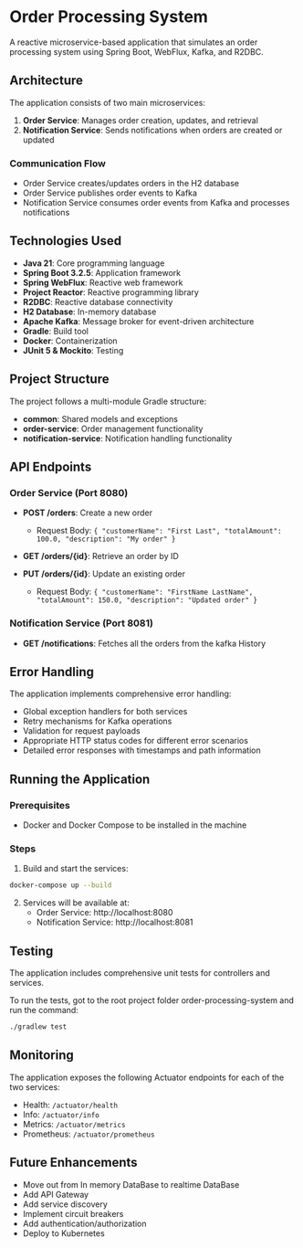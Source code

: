 # Order Processing System

A reactive microservice-based application that simulates an order processing system using Spring Boot, WebFlux, Kafka, and R2DBC.

## Architecture

The application consists of two main microservices:

1. **Order Service**: Manages order creation, updates, and retrieval
2. **Notification Service**: Sends notifications when orders are created or updated

### Communication Flow

- Order Service creates/updates orders in the H2 database
- Order Service publishes order events to Kafka
- Notification Service consumes order events from Kafka and processes notifications

## Technologies Used

- **Java 21**: Core programming language
- **Spring Boot 3.2.5**: Application framework
- **Spring WebFlux**: Reactive web framework
- **Project Reactor**: Reactive programming library
- **R2DBC**: Reactive database connectivity
- **H2 Database**: In-memory database
- **Apache Kafka**: Message broker for event-driven architecture
- **Gradle**: Build tool
- **Docker**: Containerization
- **JUnit 5 & Mockito**: Testing

## Project Structure

The project follows a multi-module Gradle structure:

- **common**: Shared models and exceptions
- **order-service**: Order management functionality
- **notification-service**: Notification handling functionality

## API Endpoints

### Order Service (Port 8080)

- **POST /orders**: Create a new order
    - Request Body: `{ "customerName": "First Last", "totalAmount": 100.0, "description": "My order" }`

- **GET /orders/{id}**: Retrieve an order by ID

- **PUT /orders/{id}**: Update an existing order
    - Request Body: `{ "customerName": "FirstName LastName", "totalAmount": 150.0, "description": "Updated order" }`

### Notification Service (Port 8081)

- **GET /notifications**: Fetches all the orders from the kafka History

## Error Handling

The application implements comprehensive error handling:

- Global exception handlers for both services
- Retry mechanisms for Kafka operations
- Validation for request payloads
- Appropriate HTTP status codes for different error scenarios
- Detailed error responses with timestamps and path information

## Running the Application

### Prerequisites

- Docker and Docker Compose to be installed in the machine

### Steps

1. Build and start the services:

```bash
docker-compose up --build
```

2. Services will be available at:
    - Order Service: http://localhost:8080
    - Notification Service: http://localhost:8081

## Testing

The application includes comprehensive unit tests for controllers and services.

To run the tests, got to the root project folder order-processing-system and run the command:

```bash
./gradlew test
```

## Monitoring

The application exposes the following Actuator endpoints for each of the two services:

- Health: `/actuator/health`
- Info: `/actuator/info`
- Metrics: `/actuator/metrics`
- Prometheus: `/actuator/prometheus`

## Future Enhancements

- Move out from In memory DataBase to realtime DataBase
- Add API Gateway
- Add service discovery
- Implement circuit breakers
- Add authentication/authorization
- Deploy to Kubernetes